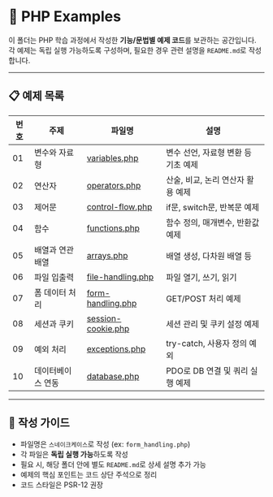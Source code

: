 # 🧰 PHP Examples

이 폴더는 PHP 학습 과정에서 작성한 **기능/문법별 예제 코드**를 보관하는 공간입니다.  
각 예제는 독립 실행 가능하도록 구성하며, 필요한 경우 관련 설명을 `README.md`로 작성합니다.

---

## 📋 예제 목록

| 번호 | 주제 | 파일명 | 설명 |
|---|---|---|---|
| 01 | 변수와 자료형 | [variables.php](./variables.php) | 변수 선언, 자료형 변환 등 기초 예제 |
| 02 | 연산자 | [operators.php](./operators.php) | 산술, 비교, 논리 연산자 활용 예제 |
| 03 | 제어문 | [control-flow.php](./control-flow.php) | if문, switch문, 반복문 예제 |
| 04 | 함수 | [functions.php](./functions.php) | 함수 정의, 매개변수, 반환값 예제 |
| 05 | 배열과 연관 배열 | [arrays.php](./arrays.php) | 배열 생성, 다차원 배열 등 |
| 06 | 파일 입출력 | [file-handling.php](./file-handling.php) | 파일 열기, 쓰기, 읽기 |
| 07 | 폼 데이터 처리 | [form-handling.php](./form-handling.php) | GET/POST 처리 예제 |
| 08 | 세션과 쿠키 | [session-cookie.php](./session-cookie.php) | 세션 관리 및 쿠키 설정 예제 |
| 09 | 예외 처리 | [exceptions.php](./exceptions.php) | try-catch, 사용자 정의 예외 |
| 10 | 데이터베이스 연동 | [database.php](./database.php) | PDO로 DB 연결 및 쿼리 실행 예제 |

---

## 📑 작성 가이드

- 파일명은 `스네이크케이스`로 작성 (ex: `form_handling.php`)
- 각 파일은 **독립 실행 가능**하도록 작성
- 필요 시, 해당 폴더 안에 별도 `README.md`로 상세 설명 추가 가능
- 예제의 핵심 포인트는 코드 상단 주석으로 정리
- 코드 스타일은 PSR-12 권장
